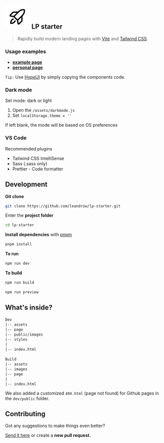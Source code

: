 ## ![Rocket icon](dev/public/images/rocket-launch.svg) LP starter

> Rapidly build modern landing pages with [Vite](https://vitejs.dev/) and [Tailwind CSS](https://tailwindcss.com/).

### Usage examples

- **[example page](https://lp-starter.vercel.app/page/)**
- **[personal page](https://leandrow.github.io)**

`Tip:` Use [HypeUI](https://www.hyperui.dev) by simply copying the components code.

### Dark mode

Set mode: dark or light

1. Open the `/assets/darkmode.js`
2. Set `localStorage.theme = ''`

If left blank, the mode will be based on OS preferences

### VS Code

Recommended plugins

- Tailwind CSS IntelliSense
- Sass (.sass only)
- Prettier - Code formatter

## Development

**Git clone**

```sh
git clone https://github.com/leandrow/lp-starter.git
```

Enter the **project folder**

```sh
cd lp-starter
```

**Install dependencies** with [pnpm](https://pnpm.io/)

```sh
pnpm install
```

**To run**

```sh
npm run dev
```

**To build**

```sh
npm run build
```

```sh
npm run preview
```

## What's inside?

```
Dev
|-- assets
|-- page
|-- public/images
|-- styles
|
|-- index.html

Build
|-- assets
|-- images
|-- page
|
|-- index.html
```

We also added a customized `404.html` (page not found) for Github pages in the `dev/public` folder.

## Contributing

Got any suggestions to make things even better?

[Send it here](https://github.com/leandrow/lp-starter/issues) or create a **new pull request.**
